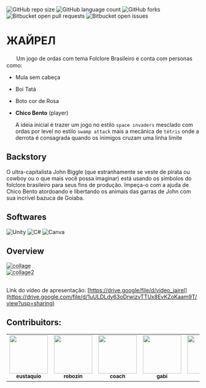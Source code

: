 ![GitHub repo size](https://img.shields.io/github/repo-size/TP-Coltec-UFMG/2023-303-jairel?style=for-the-badge)
![GitHub language count](https://img.shields.io/github/languages/count/TP-Coltec-UFMG/2023-303-jairel?style=for-the-badge)
![GitHub forks](https://img.shields.io/github/forks/TP-Coltec-UFMG/2023-303-jairel?style=for-the-badge)
![Bitbucket open pull requests](https://img.shields.io/bitbucket/pr-raw/TP-Coltec-UFMG/2023-303-jairel?style=for-the-badge)
![Bitbucket open issues](https://img.shields.io/bitbucket/issues/TP-Coltec-UFMG/2023-303-jairel?style=for-the-badge)

# ЖАЙРЕЛ

ㅤㅤUm jogo de ordas com tema Folclore Brasileiro e conta com personas como: <br>
  - Mula sem cabeça
  - Boi Tatá
  - Boto cor de Rosa
  - **Chico Bento** (player)
    
    A ideia inicial é trazer um jogo no estilo ``space invaders`` mesclado com ordas por level no estilo ``swamp attack`` mais a mecânica de ``tétris`` onde a derrota é consagrada quando os inimigos cruzam uma linha limite

## Backstory

O ultra-capitalista John Biggle (que estranhamente se veste de pirata ou cowboy ou o que mais você possa imaginar) está usando os símbolos do folclore brasileiro para seus fins de produção. Impeça-o com a ajuda de Chico Bento atordoando e libertando os animais das garras de John com sua incrível bazuca de Goiaba.

## Softwares 

![Unity](https://img.shields.io/badge/unity-%23000000.svg?style=for-the-badge&logo=unity&logoColor=white)
![C#](https://img.shields.io/badge/c%23-%23239120.svg?style=for-the-badge&logo=c-sharp&logoColor=white)
![Canva](https://img.shields.io/badge/Canva-%2300C4CC.svg?style=for-the-badge&logo=Canva&logoColor=white)

## Overview

  <abbr title="Menu's outGame: Neles podemos navegar entre opções de audio, tutoriais e escolha de fases (obs: existe um esater-egg em um deles, tente descobrir)"><img src="https://github.com/alvim-coltec/JAIREL/assets/83983141/3ebbd012-246e-4865-ae5c-ae101f20e373" alt="collage"></abbr>
 </br>
  <abbr title="Menu's inGame: Esses são responsáveis pela tela de 'morte' do chico e pela acessibilidade acerca de dautonismos, podendo mudar o filtro do game e facilitar a gameplay"><img src="https://github.com/alvim-coltec/JAIREL/assets/83983141/670b4f1b-1039-494a-9cea-bad9c02131e9" alt="collage2"></abbr>

##

Link do vídeo de apresentação: [https://drive.google/file/d/video_jairel](https://drive.google.com/file/d/1uULDLdy63oDrwizvTTUx8EvKZoKaam9T/view?usp=sharing)
<br>

## Contribuitors:

<table style="magrin-left: 40px;">
          <tr>
          <td align="center">
              <a href="https://github.com/rafaelrat/">
                <img src="https://imgs.search.brave.com/-6nnnKHsWW4K3fvJpTdDcHsB0TLVv4wT5V4heeqxu7A/rs:fit:1000:1000:1/g:ce/aHR0cHM6Ly9zdGF0/aWMud2l4c3RhdGlj/LmNvbS9tZWRpYS8w/OGE2NzVfMzMzYWU4/MDRmNzg1NDIxM2Fj/ZTM2YTMzYmFlMDli/YTB-bXYyLmpwZy92/MS9maXQvd18xMDAw/JTJDaF8xMDAwJTJD/YWxfYyUyQ3FfODAv/ZmlsZS5qcGc" width="100px;" alt=""/><br>
                <sub>
                  <b>eustaquio</b>
                </sub>
              </a>
            </td>
            <td align="center">
              <a href="https://github.com/alvimdev/">
                <img src="https://avatars.githubusercontent.com/u/83983141?v=4" width="100px;" alt=""/><br>
                <sub>
                  <b>robozin</b>
                </sub>
              </a>
            </td>
            <td align="center">
              <a href="https://github.com/raphhax/">
                <img src="https://avatars.githubusercontent.com/u/104567495?v=4" width="100px;" alt=""/><br>
                <sub>
                  <b>coach</b>
                </sub>
              </a>
            </td>
            <td align="center">
              <a href="https://github.com/httpsgabi/">
                <img src="https://i.pinimg.com/736x/7d/ec/ec/7dececb749898fa72a3bc8040a7d7c5a.jpg" width="100px;" alt=""/><br>
                <sub>
                  <b>gabi</b>
                </sub>
              </a>
            </td>
            <td align="center">
              <a href="https://github.com/GuilhermeoLuiz/">
                <img src="https://avatars.githubusercontent.com/u/104567893?v=4" width="100px;" alt=""/><br>
                <sub>
                  <b>butão</b>
                </sub>
              </a>
            </td>
          </tr>
        </table>
